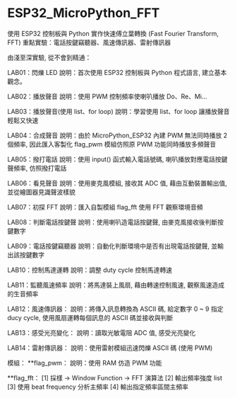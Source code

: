 # ESP32_MicroPython_FFT
使用 ESP32 控制板與 Python 實作快速傅立葉轉換 (Fast Fourier Transform, FFT)
重點實驗：電話按鍵竊聽器、風速傳訊器、雷射傳訊器

由淺至深實驗, 從不會到精通：

LAB01：閃爍 LED
 說明：首次使用 ESP32 控制板與 Python 程式語言, 建立基本觀念。

LAB02：播放聲音
 說明：使用 PWM 控制頻率使喇叭播放 Do、Re、Mi...
 
LAB03：播放聲音(使用 list、for loop)
 說明：學習使用 list、for loop 讓播放聲音輕鬆又快速
 
LAB04：合成聲音
 說明：由於 MicroPython_ESP32 內建 PWM 無法同時播放 2 個頻率, 因此匯入客製化 flag_pwm 模組仿照原 PWM 功能同時播放多頻聲音
 
LAB05：撥打電話
 說明：使用 input() 函式輸入電話號碼, 喇叭播放對應電話按鍵聲頻率, 仿照撥打電話
 
LAB06：看見聲音
 說明：使用麥克風模組, 接收其 ADC 值, 藉由互動裝置輸出值, 並從繪圖器見識聲波樣貌
 
LAB07：初探 FFT
 說明：匯入自製模組 flag_fft 使用 FFT 觀察環境音頻

LAB08：判斷電話按鍵聲
說明：使用喇叭造電話按鍵聲, 由麥克風接收後判斷按鍵數字

LAB09：電話按鍵竊聽器
說明：自動化判斷環境中是否有出現電話按鍵聲, 並輸出該按鍵數字

LAB10：控制馬達運轉
 說明：調整 duty cycle 控制馬達轉速

LAB11：監聽風速頻率
 說明：將馬達裝上風扇, 藉由轉速控制風速, 觀察風速造成的生音頻率

LAB12：風速傳訊器：
 說明：將傳入訊息轉換為 ASCII 碼, 給定數字 0 ~ 9 指定 ducy cycle, 使用風扇運轉每個訊息的 ASCII 碼並接收與判斷
 
LAB13：感受光亮變化：
 說明：讀取光敏電阻 ADC 值, 感受光亮變化

LAB14：雷射傳訊器：
 說明：使用雷射模組迅速閃爍 ASCII 碼 (使用 PWM)
 
模組：
**flag_pwm：
  說明：使用 RAM 仿造 PWM 功能

**flag_fft：
 [1] 採樣 -> Window Function -> FFT 演算法 
 [2] 輸出頻率強度 list
 [3] 使用 beat frequency 分析主頻率
 [4] 輸出指定頻率區間主頻率
 
